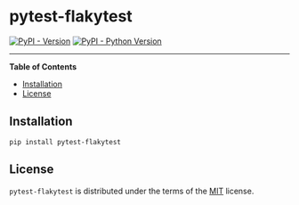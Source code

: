 # pytest-flakytest

[![PyPI - Version](https://img.shields.io/pypi/v/pytest-flakytest.svg)](https://pypi.org/project/pytest-flakytest)
[![PyPI - Python Version](https://img.shields.io/pypi/pyversions/pytest-flakytest.svg)](https://pypi.org/project/pytest-flakytest)

-----

**Table of Contents**

- [Installation](#installation)
- [License](#license)

## Installation

```console
pip install pytest-flakytest
```

## License

`pytest-flakytest` is distributed under the terms of the [MIT](https://spdx.org/licenses/MIT.html) license.
